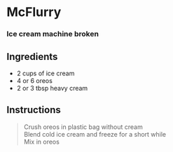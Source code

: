# McFlurry

### Ice cream machine broken

## Ingredients

- 2 cups of ice cream
- 4 or 6 oreos
- 2 or 3 tbsp heavy cream

## Instructions

> Crush oreos in plastic bag without cream  
> Blend cold ice cream and freeze for a short while  
> Mix in oreos
